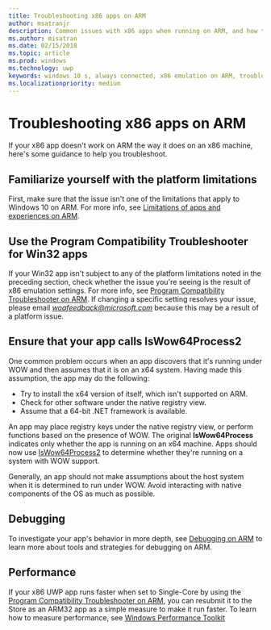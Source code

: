 ```yaml
---
title: Troubleshooting x86 apps on ARM
author: msatranjr
description: Common issues with x86 apps when running on ARM, and how to fix them.
ms.author: misatran
ms.date: 02/15/2018
ms.topic: article
ms.prod: windows
ms.technology: uwp
keywords: windows 10 s, always connected, x86 emulation on ARM, troubleshooting
ms.localizationpriority: medium
---
```


# Troubleshooting x86 apps on ARM
If your x86 app doesn't work on ARM the way it does on an x86 machine, here's some guidance to help you troubleshoot.

## Familiarize yourself with the platform limitations 
First, make sure that the issue isn't one of the limitations that apply to Windows 10 on ARM. For more info, see [Limitations of apps and experiences on ARM](apps-on-arm-limitations.md).

## Use the Program Compatibility Troubleshooter for Win32 apps
If your Win32 app isn't subject to any of the platform limitations noted in the preceding section, check whether the issue you're seeing is the result of x86 emulation settings. For more info, see [Program Compatibility Troubleshooter on ARM](apps-on-arm-program-compat-troubleshooter.md). If changing a specific setting resolves your issue, please email *woafeedback@microsoft.com* because this may be a result of a platform issue.

## Ensure that your app calls IsWow64Process2
One common problem occurs when an app discovers that it's running under WOW and then assumes that it is on an x64 system. Having made this assumption, the app may do the following:

- Try to install the x64 version of itself, which isn't supported on ARM.
- Check for other software under the native registry view.
- Assume that a 64-bit .NET framework is available.

An app may place registry keys under the native registry view, or perform functions based on the presence of WOW. The original **IsWow64Process**  indicates only whether the app is running on an x64 machine. Apps should now use [IsWow64Process2](https://msdn.microsoft.com/en-us/library/windows/desktop/mt804318(v=vs.85).aspx) to determine whether they're running on a system with WOW support. 

Generally, an app should not make assumptions about the host system when it is determined to run under WOW. Avoid interacting with native components of the OS as much as possible.

## Debugging
To investigate your app's behavior in more depth, see [Debugging on ARM](https://docs.microsoft.com/en-us/windows-hardware/drivers/debugger/debugging-arm64) to learn more about tools and strategies for debugging on ARM.

## Performance
If your x86 UWP app runs faster when set to Single-Core by using the [Program Compatibility Troubleshooter on ARM](apps-on-arm-program-compat-troubleshooter.md), you can resubmit it to the Store as an ARM32 app as a simple measure to make it run faster. To learn how to measure performance, see [Windows Performance Toolkit](https://docs.microsoft.com/en-us/windows-hardware/test/wpt/)
